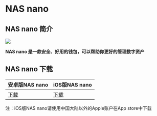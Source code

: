 # NAS nano
## NAS nano 简介
![](https://nano.nebulas.io/images/zhognbwen%20.png)

**NAS nano 是一款安全、好用的钱包，可以帮助你更好的管理数字资产**
## NAS nano 下载
| 安卓版NAS nano   | iOS版NAS nano  |
| --------------------------- | ------------------------ |
| [下载 ](https://nano.nebulas.io/download/app/app-ch-MainNet-release.apk "下载 ") | [下载](https://itunes.apple.com/hk/app/nas-nano/id1281191905?l=zh&ls=1&mt=8 "下载")  |

注：iOS版NAS nano请使用中国大陆以外的Apple账户在App store中下载
